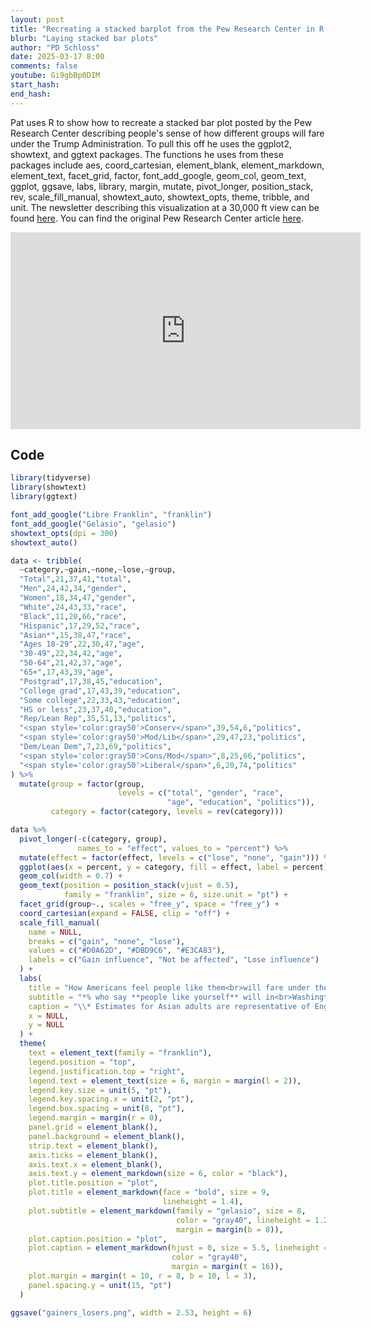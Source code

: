 ```yaml
---
layout: post
title: "Recreating a stacked barplot from the Pew Research Center in R with ggplot2 (CC350)"
blurb: "Laying stacked bar plots"
author: "PD Schloss"
date: 2025-03-17 8:00
comments: false
youtube: Gi9gbBp0DIM
start_hash: 
end_hash: 
---
```


Pat uses R to show how to recreate a stacked bar plot posted by the Pew Research Center describing people's sense of how different groups will fare under the Trump Administration. To pull this off he uses the ggplot2, showtext, and ggtext packages. The functions he uses from these packages include aes, coord_cartesian, element_blank, element_markdown, element_text, facet_grid, factor, font_add_google, geom_col, geom_text, ggplot, ggsave, labs, library, margin, mutate, pivot_longer, position_stack, rev, scale_fill_manual, showtext_auto, showtext_opts, theme, tribble, and unit. The newsletter describing this visualization at a 30,000 ft view can be found [here](https://shop.riffomonas.org/posts/my-second-least-favorite-data-visualization-type). You can find the original Pew Research Center article [here](https://www.pewresearch.org/short-reads/2025/02/28/americans-expect-corporations-the-wealthy-white-people-and-other-groups-to-gain-influence-under-trump/).

<iframe style="margin: 0 auto;display:block;" width="560" height="315" src="https://www.youtube.com/embed/{{ page.youtube }}" frameborder="0" allow="accelerometer; autoplay; encrypted-media; gyroscope; picture-in-picture" allowfullscreen></iframe>


## Code

```R
library(tidyverse)
library(showtext)
library(ggtext)

font_add_google("Libre Franklin", "franklin")
font_add_google("Gelasio", "gelasio")
showtext_opts(dpi = 300)
showtext_auto()

data <- tribble(
  ~category,~gain,~none,~lose,~group,
  "Total",21,37,41,"total",
  "Men",24,42,34,"gender",
  "Women",18,34,47,"gender",
  "White",24,43,33,"race",
  "Black",11,20,66,"race",
  "Hispanic",17,29,52,"race",
  "Asian*",15,38,47,"race",
  "Ages 18-29",22,30,47,"age",
  "30-49",22,34,42,"age",
  "50-64",21,42,37,"age",
  "65+",17,43,39,"age",
  "Postgrad",17,38,45,"education",
  "College grad",17,43,39,"education",
  "Some college",22,33,43,"education",
  "HS or less",23,37,40,"education",
  "Rep/Lean Rep",35,51,13,"politics",
  "<span style='color:gray50'>Conserv</span>",39,54,6,"politics",
  "<span style='color:gray50'>Mod/Lib</span>",29,47,23,"politics",
  "Dem/Lean Dem",7,23,69,"politics",
  "<span style='color:gray50'>Cons/Mod</span>",8,25,66,"politics",
  "<span style='color:gray50'>Liberal</span>",6,20,74,"politics"
) %>%
  mutate(group = factor(group,
                        levels = c("total", "gender", "race",
                                   "age", "education", "politics")),
         category = factor(category, levels = rev(category)))

data %>%
  pivot_longer(-c(category, group),
               names_to = "effect", values_to = "percent") %>%
  mutate(effect = factor(effect, levels = c("lose", "none", "gain"))) %>%
  ggplot(aes(x = percent, y = category, fill = effect, label = percent)) +
  geom_col(width = 0.7) +
  geom_text(position = position_stack(vjust = 0.5),
            family = "franklin", size = 6, size.unit = "pt") +
  facet_grid(group~., scales = "free_y", space = "free_y") +
  coord_cartesian(expand = FALSE, clip = "off") +
  scale_fill_manual(
    name = NULL,
    breaks = c("gain", "none", "lose"),
    values = c("#D0A62D", "#DBD9C6", "#E3CA83"),
    labels = c("Gain influence", "Not be affected", "Lose influence")
  ) +
  labs(
    title = "How Americans feel people like them<br>will fare under the Trump administration",
    subtitle = "*% who say **people like yourself** will in<br>Washington with Donald Trump taking office*",
    caption = "\\* Estimates for Asian adults are representative of English speakers<br>only.<br>Note: No answer responses are not shown.<br>Source: Survey of U.S. adults conducted Jan. 27-Feb. 2, 2025.<br><br>**<span style='color:black'>PEW RESEARCH CENTER</span>**",
    x = NULL,
    y = NULL
  ) +
  theme(
    text = element_text(family = "franklin"),
    legend.position = "top",
    legend.justification.top = "right",
    legend.text = element_text(size = 6, margin = margin(l = 2)),
    legend.key.size = unit(5, "pt"),
    legend.key.spacing.x = unit(2, "pt"),
    legend.box.spacing = unit(8, "pt"),
    legend.margin = margin(r = 0),
    panel.grid = element_blank(),
    panel.background = element_blank(),
    strip.text = element_blank(),
    axis.ticks = element_blank(),
    axis.text.x = element_blank(),
    axis.text.y = element_markdown(size = 6, color = "black"),
    plot.title.position = "plot",
    plot.title = element_markdown(face = "bold", size = 9,
                                  lineheight = 1.4),
    plot.subtitle = element_markdown(family = "gelasio", size = 8,
                                     color = "gray40", lineheight = 1.2,
                                     margin = margin(b = 8)),
    plot.caption.position = "plot",
    plot.caption = element_markdown(hjust = 0, size = 5.5, lineheight = 1.4,
                                    color = "gray40",
                                    margin = margin(t = 16)),
    plot.margin = margin(t = 10, r = 8, b = 10, l = 3),
    panel.spacing.y = unit(15, "pt")
  )

ggsave("gainers_losers.png", width = 2.53, height = 6)
``` 